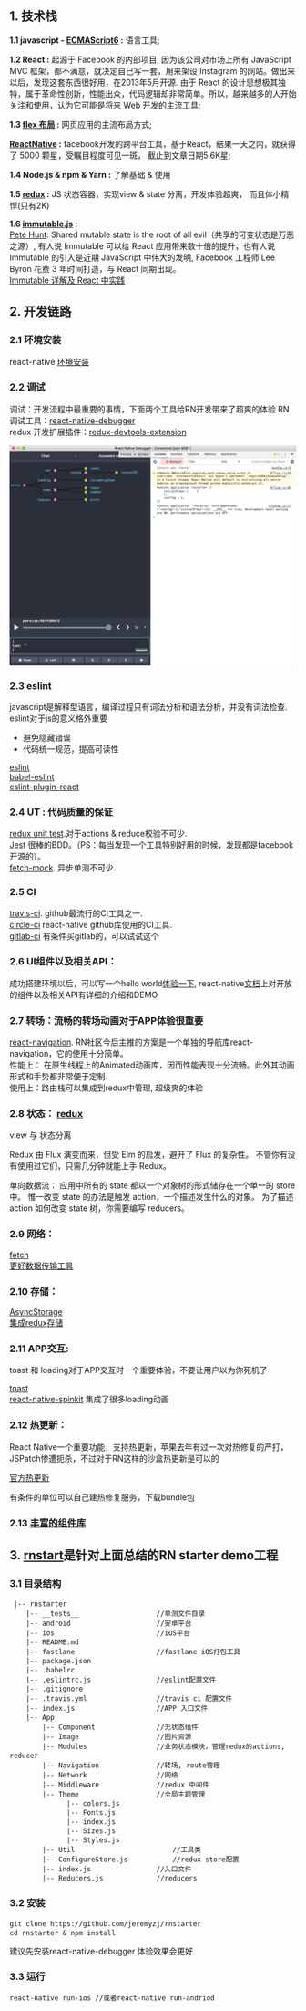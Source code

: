 ## 1. 技术栈

**1.1 javascript - [ECMAScript6](http://es6.ruanyifeng.com/#docs/object) :** 语言工具; 

**1.2 React :** 起源于 Facebook 的内部项目, 因为该公司对市场上所有 JavaScript MVC 框架，都不满意，就决定自己写一套，用来架设 Instagram 的网站。做出来以后，发现这套东西很好用，在2013年5月开源. 由于 React 的设计思想极其独特，属于革命性创新，性能出众，代码逻辑却非常简单。所以，越来越多的人开始关注和使用，认为它可能是将来 Web 开发的主流工具;

**1.3 [flex 布局](https://reactnative.cn/docs/0.51/layout-with-flexbox.html#content) :**  网页应用的主流布局方式;

**[ReactNative](https://reactnative.cn/) :** facebook开发的跨平台工具，基于React，结果一天之内，就获得了 5000 颗星，受瞩目程度可见一斑， 截止到文章日期5.6K星;

**1.4 Node.js & npm & Yarn :** 了解基础 & 使用

**1.5 [redux](http://cn.redux.js.org/index.html) :** JS 状态容器，实现view & state 分离，开发体验超爽， 而且体小精悍(只有2K)

**1.6 [immutable.js](https://facebook.github.io/immutable-js/) :**  
[Pete Hunt](https://github.com/petehunt): Shared mutable state is the root of all evil（共享的可变状态是万恶之源）, 有人说 Immutable 可以给 React 应用带来数十倍的提升，也有人说 Immutable 的引入是近期 JavaScript 中伟大的发明, Facebook 工程师 Lee Byron 花费 3 年时间打造，与 React 同期出现。    
[Immutable 详解及 React 中实践](https://github.com/camsong/blog/issues/3)

## 2. 开发链路

### 2.1 环境安装

react-native [环境安装](https://reactnative.cn/docs/0.51/getting-started.html)

### 2.2 调试 

调试：开发流程中最重要的事情，下面两个工具给RN开发带来了超爽的体验
RN 调试工具：[react-native-debugger](https://github.com/jhen0409/react-native-debugger)   
redux 开发扩展插件：[redux-devtools-extension](https://github.com/zalmoxisus/redux-devtools-extension)

![](./img/debuger.png)

### 2.3 eslint 

javascript是解释型语言，编译过程只有词法分析和语法分析，并没有词法检查. eslint对于js的意义格外重要  
* 避免隐藏错误  
* 代码统一规范，提高可读性  
	
[eslint](https://eslint.org/) 		
[babel-eslint](https://github.com/babel/babel-eslint)	
[eslint-plugin-react](https://github.com/yannickcr/eslint-plugin-react)


### 2.4 UT : 代码质量的保证

[redux unit test](https://redux.js.org/docs/recipes/WritingTests.html).对于actions & reduce校验不可少.    
[Jest](https://facebook.github.io/jest/docs/en/tutorial-react-native.html) 很棒的BDD。（PS：每当发现一个工具特别好用的时候，发现都是facebook开源的）。  
[fetch-mock](http://www.wheresrhys.co.uk/fetch-mock/). 异步单测不可少.  

### 2.5 CI

[travis-ci](https://travis-ci.org/). github最流行的CI工具之一.   
[circle-ci](https://circleci.com/) react-native github库使用的CI工具.   
[gitlab-ci](https://about.gitlab.com/features/gitlab-ci-cd/) 有条件买gitlab的，可以试试这个

### 2.6 UI组件以及相关API：

成功搭建环境以后，可以写一个hello world[体验一下](https://reactnative.cn/docs/0.51/tutorial.html#content), react-native[文档](https://reactnative.cn)上对开放的组件以及相关API有详细的介绍和DEMO

### 2.7 转场：流畅的转场动画对于APP体验很重要 

[react-navigation](https://reactnavigation.org/docs/intro/). RN社区今后主推的方案是一个单独的导航库react-navigation，它的使用十分简单。    
性能上： 在原生线程上的Animated动画库，因而性能表现十分流畅。此外其动画形式和手势都非常便于定制.     
使用上：路由栈可以集成到redux中管理, 超级爽的体验

### 2.8 状态： [redux](http://cn.redux.js.org/)

view 与 状态分离

Redux 由 Flux 演变而来，但受 Elm 的启发，避开了 Flux 的复杂性。 不管你有没有使用过它们，只需几分钟就能上手 Redux。

单向数据流：
应用中所有的 state 都以一个对象树的形式储存在一个单一的 store 中。 惟一改变 state 的办法是触发 action，一个描述发生什么的对象。 为了描述 action 如何改变 state 树，你需要编写 reducers。

### 2.9 网络：    

[fetch](https://reactnative.cn/docs/0.51/network.html#content)  
[更好数据传输工具](https://github.com/wkh237/react-native-fetch-blob)

### 2.10 存储： 

[AsyncStorage](https://reactnative.cn/docs/0.51/asyncstorage.html#content)     
[集成redux存储](https://github.com/rt2zz/redux-persist)

### 2.11 APP交互: 

toast 和 loading对于APP交互时一个重要体验，不要让用户以为你死机了 

[toast](https://github.com/crazycodeboy/react-native-easy-toast)  	    	
[react-native-spinkit](https://github.com/maxs15/react-native-spinkit) 集成了很多loading动画

### 2.12 热更新： 

React Native一个重要功能，支持热更新，苹果去年有过一次对热修复的严打，JSPatch惨遭扼杀，不过对于RN这样的沙盒热更新是可以的

[官方热更新](http://update.reactnative.cn/) 

有条件的单位可以自己建热修复服务，下载bundle包

### 2.13 [丰富的组件库](https://react.parts/?collection=React+Native)

## 3. [rnstart](https://github.com/jeremyzj/rnstarter)是针对上面总结的RN starter demo工程

### 3.1 目录结构

```
 |-- rnstarter
    |-- __tests__    				//单测文件目录
    |-- android						//安卓平台    
    |-- ios							//iOS平台
    |-- README.md
    |-- fastlane				   	//fastlane iOS打包工具
    |-- package.json
    |-- .babelrc		
    |-- .eslintrc.js				//eslint配置文件
    |-- .gitignore
    |-- .travis.yml					//travis ci 配置文件
    |-- index.js					//APP 入口文件
    |-- App
        |-- Component				//无状态组件
        |-- Image					//图片资源
        |-- Modules					//业务状态模块，管理redux的actions, reducer
        |-- Navigation				//转场, route管理
        |-- Network					//网络
        |-- Middleware				//redux 中间件
        |-- Theme					//全局主题管理
        	  |-- colors.js
        	  |-- Fonts.js
        	  |-- index.js
        	  |-- Sizes.js
        	  |-- Styles.js
        |-- Util						//工具类
        |-- ConfigureStore.js			//redux store配置
        |-- index.js				//入口文件
        |-- Reducers.js				//reducers
```



### 3.2 安装

```
git clone https://github.com/jeremyzj/rnstarter
cd rnstarter & npm install

```

建议先安装react-native-debugger 体验效果会更好

### 3.3 运行

```
react-native run-ios //或者react-native run-andriod
```





 




